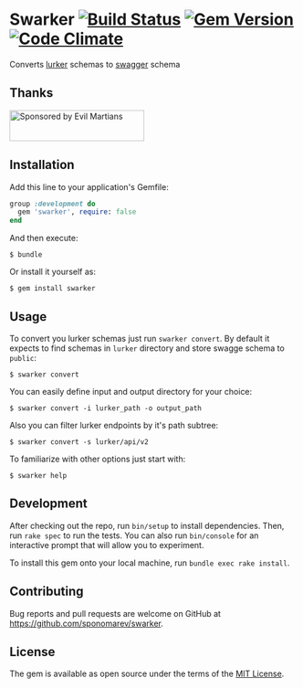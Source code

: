# Swarker [![Build Status][BS img]][Build Status] [![Gem Version][GV img]][Gem Version] [![Code Climate][CC img]][Code Climate]

Converts [lurker][lurker] schemas to [swagger][swagger] schema

## Thanks

<a href="https://evilmartians.com/?utm_source=swarker">
<img src="https://evilmartians.com/badges/sponsored-by-evil-martians.svg" alt="Sponsored by Evil Martians" width="236" height="54">
</a>

## Installation

Add this line to your application's Gemfile:

```ruby
group :development do
  gem 'swarker', require: false
end
```

And then execute:

    $ bundle

Or install it yourself as:

    $ gem install swarker

## Usage

To convert you lurker schemas just run `swarker convert`. By default it expects to find schemas in `lurker` directory
and store swagge schema to `public`:

```
$ swarker convert
```

You can easily define input and output directory for your choice:

```
$ swarker convert -i lurker_path -o output_path
```

Also you can filter lurker endpoints by it's path subtree:

```
$ swarker convert -s lurker/api/v2
```

To familiarize with other options just start with:

```
$ swarker help
```

## Development

After checking out the repo, run `bin/setup` to install dependencies. Then, run `rake spec` to run the tests. You can 
also run `bin/console` for an interactive prompt that will allow you to experiment.

To install this gem onto your local machine, run `bundle exec rake install`.

## Contributing

Bug reports and pull requests are welcome on GitHub at https://github.com/sponomarev/swarker.

## License

The gem is available as open source under the terms of the [MIT License](http://opensource.org/licenses/MIT).

[Build Status]: https://travis-ci.org/sponomarev/swarker
[BS img]: https://travis-ci.org/sponomarev/swarker.svg
[Gem Version]: https://badge.fury.io/rb/swarker
[GV img]: https://badge.fury.io/rb/swarker.svg
[Code Climate]: https://codeclimate.com/github/sponomarev/swarker
[CC img]: https://codeclimate.com/github/sponomarev/swarker/badges/gpa.svg

[lurker]: https://github.com/razum2um/lurker/
[swagger]: https://github.com/swagger-api/swagger-spec
